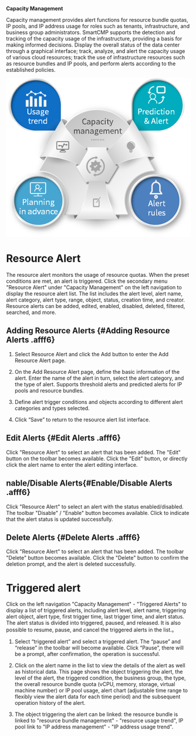**Capacity Management**


Capacity management provides alert functions for resource bundle quotas, IP pools, and IP address usage for roles such as tenants, infrastructure, and business group administrators. 
SmartCMP supports the detection and tracking of the capacity usage of the infrastructure, providing a basis for making informed decisions. Display the overall status of the data center through a graphical interface; track, analyze, and alert the capacity usage of various cloud resources; track the use of infrastructure resources such as resource bundles and IP pools, and perform alerts according to the established policies.

![Capacity](../../picture/Admin/Capacity.png)



# Resource Alert

The resource alert monitors the usage of resource quotas. When the preset conditions are met, an alert is triggered. Click the secondary menu "Resource Alert" under "Capacity Management" on the left navigation to display the resource alert list. The list includes the alert level, alert name, alert category, alert type, range, object, status, creation time, and creator. Resource alerts can be added, edited, enabled, disabled, deleted, filtered, searched, and more.

## Adding Resource Alerts {#Adding Resource Alerts .afff6}

1. Select Resource Alert and click the Add button to enter the Add Resource Alert page.

2. On the Add Resource Alert page, define the basic information of the alert. Enter the name of the alert in turn, select the alert category, and the type of alert. Supports threshold alerts and predicted alerts for IP pools and resource bundles.

3. Define alert trigger conditions and objects according to different alert categories and types selected.

4. Click “Save” to return to the resource alert list interface.

## Edit Alerts {#Edit Alerts .afff6}

Click "Resource Alert" to select an alert that has been added. The "Edit" button on the toolbar becomes available. Click the "Edit" button, or directly click the alert name to enter the alert editing interface.

## nable/Disable Alerts{#Enable/Disable Alerts .afff6}

Click "Resource Alert" to select an alert with the status enabled/disabled. The toolbar "Disable" / "Enable" button becomes available. Click to indicate that the alert status is updated successfully.

## Delete Alerts {#Delete Alerts .afff6}

Click "Resource Alert" to select an alert that has been added. The toolbar "Delete" button becomes available. Click the "Delete" button to confirm the deletion prompt, and the alert is deleted successfully.

# Triggered alert

Click on the left navigation "Capacity Management" - "Triggered Alerts" to display a list of triggered alerts, including alert level, alert name, triggering alert object, alert type, first trigger time, last trigger time, and alert status. The alert status is divided into triggered, paused, and released. It is also possible to resume, pause, and cancel the triggered alerts in the list.。

1. Select “triggered alert” and select a triggered alert. The “pause” and “release” in the toolbar will become available. Click “Pause”, there will be a prompt, after confirmation, the operation is successful. 

2. Click on the alert name in the list to view the details of the alert as well as historical data. This page shows the object triggering the alert, the level of the alert, the triggered condition, the business group, the type, the overall resource bundle quota (vCPU, memory, storage, virtual machine number) or IP pool usage, alert chart (adjustable time range to flexibly view the alert data for each time period) and the subsequent operation history of the alert.

3. The object triggering the alert can be linked: the resource bundle is linked to "resource bundle management" - "resource usage trend", IP pool link to "IP address management" - "IP address usage trend".
